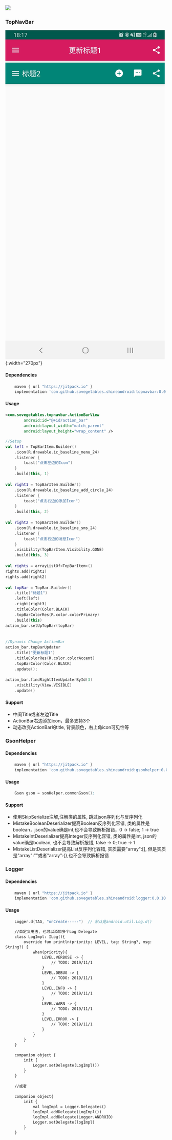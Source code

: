 [![](https://jitpack.io/v/sovegetables/shineandroid.svg)](https://jitpack.io/#sovegetables/shineandroid)
### TopNavBar
![sample](./img/ic_top_nav_bar.jpg){:width="270px"}

#### Dependencies
```gradle
    maven { url "https://jitpack.io" }
    implementation 'com.github.sovegetables.shineandroid:topnavbar:0.0.10'
```
#### Usage

```xml
<com.sovegetables.topnavbar.ActionBarView
        android:id="@+id/action_bar"
        android:layout_width="match_parent"
        android:layout_height="wrap_content" />
```

```kotlin
//Setup
val left = TopBarItem.Builder()
    .icon(R.drawable.ic_baseline_menu_24)
    .listener {
        toast("点击左边的Icon")
    }
    .build(this, 1)

val right1 = TopBarItem.Builder()
    .icon(R.drawable.ic_baseline_add_circle_24)
    .listener {
        toast("点击右边的添加Icon")
    }
    .build(this, 2)

val right2 = TopBarItem.Builder()
    .icon(R.drawable.ic_baseline_sms_24)
    .listener {
        toast("点击右边的消息Icon")
    }
    .visibility(TopBarItem.Visibility.GONE)
    .build(this, 3)

val rights = arrayListOf<TopBarItem>()
rights.add(right1)
rights.add(right2)

val topBar = TopBar.Builder()
    .title("标题1")
    .left(left)
    .right(right3)
    .titleColor(Color.BLACK)
    .topBarColorRes(R.color.colorPrimary)
    .build(this)
action_bar.setUpTopBar(topBar)


//Dynamic Change ActionBar
action_bar.topBarUpdater
    .title("更新标题1")
    .titleColorRes(R.color.colorAccent)
    .topBarColor(Color.BLACK)
    .update();
    
action_bar.findRightItemUpdaterById(3)
    .visibility(View.VISIBLE)
    .update()    
```

#### Support
- 中间Title或者左边Title
- ActionBar右边添加icon，最多支持3个
- 动态改变ActionBar的title, 背景颜色，右上角icon可见性等


### GsonHelper
#### Dependencies
```gradle
    maven { url "https://jitpack.io" }
    implementation 'com.github.sovegetables.shineandroid:gsonhelper:0.0.10'
```

#### Usage
```s
    Gson gson = sonHelper.commonGson();
```
#### Support
- 使用SkipSerialize注解,注解类的属性, 跳过json序列化与反序列化
- MistakeBooleanDeserializer提高Boolean反序列化容错, 类的属性是boolean，json的value确是int,也不会导致解析报错，0 -> false; 1 -> true
- MistakeIntDeserializer提高Integer反序列化容错, 类的属性是int, json的value确是boolean, 也不会导致解析报错, false -> 0; true -> 1
- MistakeListDeserializer提高List反序列化容错, 实质需要"array":[], 但是实质是"array":""或者"array":{},也不会导致解析报错


### Logger
#### Dependencies
```gradle
    maven { url "https://jitpack.io" }
    implementation 'com.github.sovegetables.shineandroid:logger:0.0.10'
```
#### Usage
```kotlin
    Logger.d(TAG, "onCreate-----")  // 默认是android.util.Log.d()
```


```text
    //自定义用法, 也可以添加多个Log Delegate
    class LogImpl: ILog(){
        override fun println(priority: LEVEL, tag: String?, msg: String?) {
            when(priority){
                LEVEL.VERBOSE -> {
                    // TODO: 2019/11/1
                }
                LEVEL.DEBUG -> {
                    // TODO: 2019/11/1
                }
                LEVEL.INFO -> {
                    // TODO: 2019/11/1
                }
                LEVEL.WARN -> {
                    // TODO: 2019/11/1
                }
                LEVEL.ERROR -> {
                    // TODO: 2019/11/1
                }
            }
        }
    }
    
    companion object {
        init {
            Logger.setDelegate(LogImpl())
        }
    }
    
    //或者
    
    companion object{
        init {
            val logImpl = Logger.Delegates()
            logImpl.addDelegate(LogImpl())
            logImpl.addDelegate(Logger.ANDROID)
            Logger.setDelegate(logImpl)
        }
    }
    
    
```

